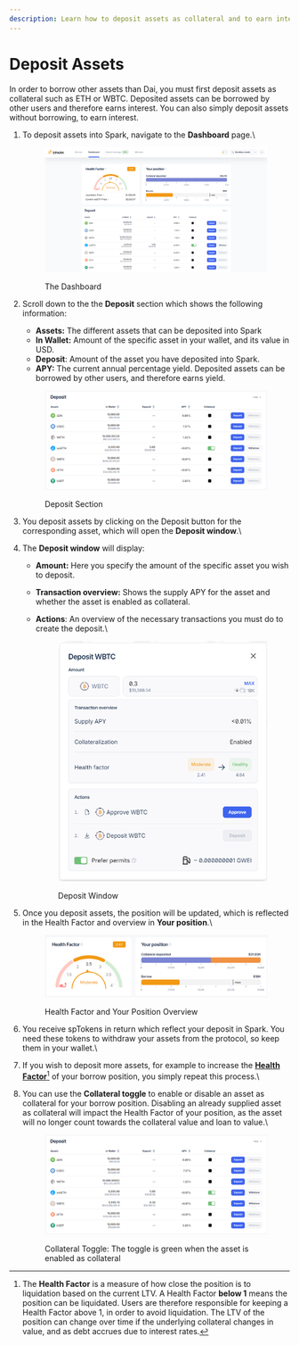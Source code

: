 ```yaml
---
description: Learn how to deposit assets as collateral and to earn interest.
---
```


# Deposit Assets

In order to borrow other assets than Dai, you must first deposit assets as collateral such as ETH or WBTC. Deposited assets can be borrowed by other users and therefore earns interest. You can also simply deposit assets without borrowing, to earn interest.

1.  To deposit assets into Spark, navigate to the **Dashboard** page.\


    <figure><img src="../../.gitbook/assets/dashboard-overview (2).png" alt=""><figcaption><p>The Dashboard</p></figcaption></figure>


2.  Scroll down to the the **Deposit** section which shows the following information:

    * **Assets:** The different assets that can be deposited into Spark
    * **In Wallet:** Amount of the specific asset in your wallet, and its value in USD.
    * **Deposit**: Amount of the asset you have deposited into Spark.
    * **APY:** The current annual percentage yield. Deposited assets can be borrowed by other users, and therefore earns yield.

    <figure><img src="../../.gitbook/assets/deposit-section (1).png" alt=""><figcaption><p>Deposit Section</p></figcaption></figure>
3. You deposit assets by clicking on the Deposit button for the corresponding asset, which will open the **Deposit window**.\

4. The **Deposit window** will display:
   * **Amount:** Here you specify the amount of the specific asset you wish to deposit.
   * **Transaction overview:** Shows the supply APY for the asset and whether the asset is enabled as collateral.
   *   **Actions**: An overview of the necessary transactions you must do to create the deposit.\


       <figure><img src="../../.gitbook/assets/deposit-wbtc-col.png" alt=""><figcaption><p>Deposit Window<br></p></figcaption></figure>
5.  Once you deposit assets, the position will be updated, which is reflected in the Health Factor and overview in **Your position**.\


    <figure><img src="../../.gitbook/assets/your-position-health-factor-2-col.png" alt=""><figcaption><p>Health Factor and Your Position Overview</p></figcaption></figure>


6. You receive spTokens in return which reflect your deposit in Spark. You need these tokens to withdraw your assets from the protocol, so keep them in your wallet.\

7. If you wish to deposit more assets, for example to increase the [**Health Factor**](#user-content-fn-1)[^1] of your borrow position, you simply repeat this process.\

8.  You can use the **Collateral toggle** to enable or disable an asset as collateral for your borrow position. Disabling an already supplied asset as collateral will impact the Health Factor of your position, as the asset will no longer count towards the collateral value and loan to value.\


    <figure><img src="../../.gitbook/assets/col-toggle-wbtc.png" alt=""><figcaption><p>Collateral Toggle: The toggle is green when the asset is enabled as collateral</p></figcaption></figure>



[^1]: The **Health Factor** is a measure of how close the position is to liquidation based on the current LTV. A Health Factor **below 1** means the position can be liquidated. Users are therefore responsible for keeping a Health Factor above 1, in order to avoid liquidation. The LTV of the position can change over time if the underlying collateral changes in value, and as debt accrues due to interest rates.

